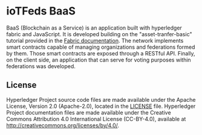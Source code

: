 [//]: # (SPDX-License-Identifier: CC-BY-4.0)

# ioTFeds BaaS

<!-- [![Build Status](https://dev.azure.com/Hyperledger/Fabric-Samples/_apis/build/status/Fabric-Samples?branchName=main)](https://dev.azure.com/Hyperledger/Fabric-Samples/_build/latest?definitionId=28&branchName=main) -->

BaaS (Blockchain as a Service) is an application built with hyperledger fabric and JavaScript. It is developed building on the "asset-tranfer-basic" tutorial provided in the [Fabric documentation](https://hyperledger-fabric.readthedocs.io/en/latest). The network implements smart contracts capable of managing organizations and federations formed by them. Those smart contracts are exposed through a RESTful API. Finally, on the client side, an application that can serve for voting purposes within federations was developed.


## License <a name="license"></a>

Hyperledger Project source code files are made available under the Apache
License, Version 2.0 (Apache-2.0), located in the [LICENSE](LICENSE) file.
Hyperledger Project documentation files are made available under the Creative
Commons Attribution 4.0 International License (CC-BY-4.0), available at http://creativecommons.org/licenses/by/4.0/.
